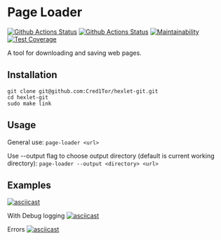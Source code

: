 # Page Loader

[![Github Actions Status](https://github.com/Cred1Tor/backend-project-lvl3/workflows/Node%20CI/badge.svg)](https://github.com/Cred1Tor/backend-project-lvl3/actions?query=workflow%3A"Node+CI")
[![Github Actions Status](https://github.com/Cred1Tor/backend-project-lvl3/workflows/hexlet-check/badge.svg)](https://github.com/Cred1Tor/backend-project-lvl3/actions?query=workflow%3Ahexlet-check)
[![Maintainability](https://api.codeclimate.com/v1/badges/fedd2dfd19d6d98765df/maintainability)](https://codeclimate.com/github/Cred1Tor/backend-project-lvl3/maintainability)
[![Test Coverage](https://api.codeclimate.com/v1/badges/fedd2dfd19d6d98765df/test_coverage)](https://codeclimate.com/github/Cred1Tor/backend-project-lvl3/test_coverage)

A tool for downloading and saving web pages.

## Installation

```
git clone git@github.com:Cred1Tor/hexlet-git.git
cd hexlet-git
sudo make link
```

## Usage

General use: `page-loader <url>`

Use --output flag to choose output directory (default is current working directory): `page-loader --output <directory> <url>`

## Examples

[![asciicast](https://asciinema.org/a/W3ZAMrvWZIamKGvf5XUrhSkVq.svg)](https://asciinema.org/a/W3ZAMrvWZIamKGvf5XUrhSkVq)

With Debug logging
[![asciicast](https://asciinema.org/a/TsBtZzCoBhPH0IfjA2KFEz316.svg)](https://asciinema.org/a/TsBtZzCoBhPH0IfjA2KFEz316)

Errors
[![asciicast](https://asciinema.org/a/uNR9DCyluZEjwHI5YHT9JYsTi.svg)](https://asciinema.org/a/uNR9DCyluZEjwHI5YHT9JYsTi)
